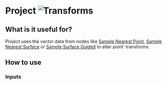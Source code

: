 # Project ![Transforms](https://img.shields.io/badge/Transforms-1d6c3d)

## What is it useful for?
Project uses the vector data from nodes like [Sample Nearest Point](PCGExSampleNearestPoint.md), [Sample Nearest Surface](PCGExSampleNearestSurface.md) or [Sample Surface Guided](PCGExSampleSurfaceGuided.md) to alter point' transforms.

## How to use
### Inputs